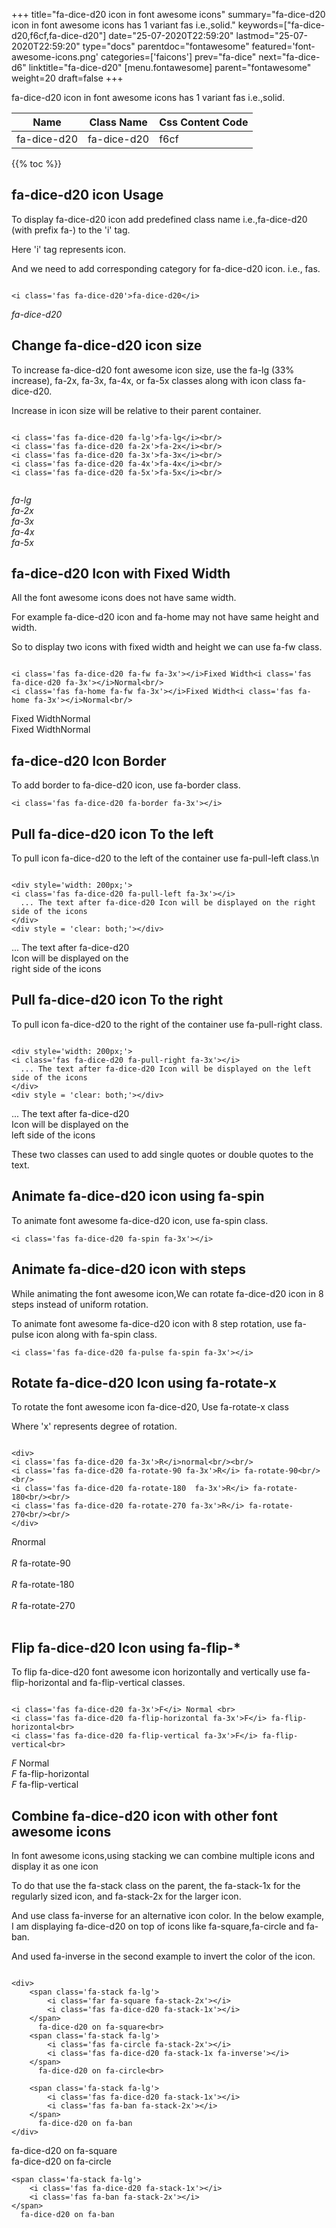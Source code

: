 +++
title="fa-dice-d20 icon in font awesome icons"
summary="fa-dice-d20 icon in font awesome icons has 1 variant fas i.e.,solid."
keywords=["fa-dice-d20,f6cf,fa-dice-d20"]
date="25-07-2020T22:59:20"
lastmod="25-07-2020T22:59:20"
type="docs"
parentdoc="fontawesome"
featured='font-awesome-icons.png'
categories=['faicons']
prev="fa-dice"
next="fa-dice-d6"
linktitle="fa-dice-d20"
[menu.fontawesome]
parent="fontawesome"
weight=20
draft=false
+++


fa-dice-d20 icon in font awesome icons has 1 variant fas i.e.,solid.

<div class='table-responsive'><table class='table'><thead><tr><th>Name</th><th>Class Name</th><th>Css Content Code</th></tr></thead><tbody><tr><td>fa-dice-d20</td><td>fa-dice-d20</td><td>f6cf</td></tr></tbody></table></div>


{{% toc %}}


## fa-dice-d20 icon Usage

To display fa-dice-d20 icon add predefined class name i.e.,fa-dice-d20 (with prefix fa-) to the 'i' tag.

Here 'i' tag represents icon.

And we need to add corresponding category for fa-dice-d20 icon. i.e., fas.


```

<i class='fas fa-dice-d20'>fa-dice-d20</i>
```

<i class='fas fa-dice-d20'>fa-dice-d20</i>




## Change fa-dice-d20 icon size
To increase fa-dice-d20 font awesome icon size, use the fa-lg (33% increase), fa-2x, fa-3x, fa-4x, or fa-5x classes along with icon class fa-dice-d20.

Increase in icon size will be relative to their parent container. 

```

<i class='fas fa-dice-d20 fa-lg'>fa-lg</i><br/>
<i class='fas fa-dice-d20 fa-2x'>fa-2x</i><br/>
<i class='fas fa-dice-d20 fa-3x'>fa-3x</i><br/>
<i class='fas fa-dice-d20 fa-4x'>fa-4x</i><br/>
<i class='fas fa-dice-d20 fa-5x'>fa-5x</i><br/>
            
```

<i class='fas fa-dice-d20 fa-lg'>fa-lg</i><br/>
<i class='fas fa-dice-d20 fa-2x'>fa-2x</i><br/>
<i class='fas fa-dice-d20 fa-3x'>fa-3x</i><br/>
<i class='fas fa-dice-d20 fa-4x'>fa-4x</i><br/>
<i class='fas fa-dice-d20 fa-5x'>fa-5x</i><br/>
            



## fa-dice-d20 Icon with Fixed Width 

All the font awesome icons does not have same width.

For example fa-dice-d20 icon and fa-home may not have same height and width.

So to display two icons with fixed width and height we can use fa-fw class.


```

<i class='fas fa-dice-d20 fa-fw fa-3x'></i>Fixed Width<i class='fas fa-dice-d20 fa-3x'></i>Normal<br/>
<i class='fas fa-home fa-fw fa-3x'></i>Fixed Width<i class='fas fa-home fa-3x'></i>Normal<br/>
```

<i class='fas fa-dice-d20 fa-fw fa-3x'></i>Fixed Width<i class='fas fa-dice-d20 fa-3x'></i>Normal<br/>
<i class='fas fa-home fa-fw fa-3x'></i>Fixed Width<i class='fas fa-home fa-3x'></i>Normal<br/>



## fa-dice-d20 Icon Border 

To add border to fa-dice-d20 icon, use fa-border class.


```
<i class='fas fa-dice-d20 fa-border fa-3x'></i>

```
<i class='fas fa-dice-d20 fa-border fa-3x'></i>





## Pull fa-dice-d20 icon To the left

To pull icon fa-dice-d20 to the left of the container use fa-pull-left class.\n

```

<div style='width: 200px;'>
<i class='fas fa-dice-d20 fa-pull-left fa-3x'></i>
  ... The text after fa-dice-d20 Icon will be displayed on the right side of the icons
</div>
<div style = 'clear: both;'></div>
```

<div style='width: 200px;'>
<i class='fas fa-dice-d20 fa-pull-left fa-3x'></i>
  ... The text after fa-dice-d20 Icon will be displayed on the right side of the icons
</div>
<div style = 'clear: both;'></div>




## Pull fa-dice-d20 icon To the right
To pull icon fa-dice-d20 to the right of the container use fa-pull-right class.

```

<div style='width: 200px;'>
<i class='fas fa-dice-d20 fa-pull-right fa-3x'></i>
  ... The text after fa-dice-d20 Icon will be displayed on the left side of the icons
</div>
<div style = 'clear: both;'></div>
```

<div style='width: 200px;'>
<i class='fas fa-dice-d20 fa-pull-right fa-3x'></i>
  ... The text after fa-dice-d20 Icon will be displayed on the left side of the icons
</div>
<div style = 'clear: both;'></div>

These two classes can used to add single quotes or double quotes to the text.


## Animate fa-dice-d20 icon using fa-spin
To animate font awesome fa-dice-d20 icon, use fa-spin class.

```
<i class='fas fa-dice-d20 fa-spin fa-3x'></i>
```
<i class='fas fa-dice-d20 fa-spin fa-3x'></i>




## Animate fa-dice-d20 icon with steps
While animating the font awesome icon,We can rotate fa-dice-d20 icon in 8 steps instead of uniform rotation.

To animate font awesome fa-dice-d20 icon with 8 step rotation, use fa-pulse icon along with fa-spin class.


```
<i class='fas fa-dice-d20 fa-pulse fa-spin fa-3x'></i>

```
<i class='fas fa-dice-d20 fa-pulse fa-spin fa-3x'></i>





## Rotate fa-dice-d20 Icon using fa-rotate-x
To rotate the font awesome icon fa-dice-d20, Use fa-rotate-x class

Where 'x' represents degree of rotation.


```

<div>
<i class='fas fa-dice-d20 fa-3x'>R</i>normal<br/><br/>
<i class='fas fa-dice-d20 fa-rotate-90 fa-3x'>R</i> fa-rotate-90<br/><br/> 
<i class='fas fa-dice-d20 fa-rotate-180  fa-3x'>R</i> fa-rotate-180<br/><br/> 
<i class='fas fa-dice-d20 fa-rotate-270 fa-3x'>R</i> fa-rotate-270<br/><br/>
</div>
```

<div>
<i class='fas fa-dice-d20 fa-3x'>R</i>normal<br/><br/>
<i class='fas fa-dice-d20 fa-rotate-90 fa-3x'>R</i> fa-rotate-90<br/><br/> 
<i class='fas fa-dice-d20 fa-rotate-180  fa-3x'>R</i> fa-rotate-180<br/><br/> 
<i class='fas fa-dice-d20 fa-rotate-270 fa-3x'>R</i> fa-rotate-270<br/><br/>
</div>




## Flip fa-dice-d20 Icon using fa-flip-*
To flip fa-dice-d20 font awesome icon horizontally and vertically use fa-flip-horizontal and fa-flip-vertical classes. 

```

<i class='fas fa-dice-d20 fa-3x'>F</i> Normal <br>
<i class='fas fa-dice-d20 fa-flip-horizontal fa-3x'>F</i> fa-flip-horizontal<br>
<i class='fas fa-dice-d20 fa-flip-vertical fa-3x'>F</i> fa-flip-vertical<br>
```

<i class='fas fa-dice-d20 fa-3x'>F</i> Normal <br>
<i class='fas fa-dice-d20 fa-flip-horizontal fa-3x'>F</i> fa-flip-horizontal<br>
<i class='fas fa-dice-d20 fa-flip-vertical fa-3x'>F</i> fa-flip-vertical<br>




## Combine fa-dice-d20 icon with other font awesome icons
In font awesome icons,using stacking we can combine multiple icons and display it as one icon 

To do that use the fa-stack class on the parent, the fa-stack-1x for the regularly sized icon, and fa-stack-2x for the larger icon.

And use class fa-inverse for an alternative icon color. 
In the below example, I am displaying fa-dice-d20 on top of icons like fa-square,fa-circle and fa-ban.

And used fa-inverse in the second example to invert the color of the icon.

```

<div>
    <span class='fa-stack fa-lg'>
        <i class='far fa-square fa-stack-2x'></i>
        <i class='fas fa-dice-d20 fa-stack-1x'></i>
    </span>
      fa-dice-d20 on fa-square<br>
    <span class='fa-stack fa-lg'>
        <i class='fas fa-circle fa-stack-2x'></i>
        <i class='fas fa-dice-d20 fa-stack-1x fa-inverse'></i>
    </span>
      fa-dice-d20 on fa-circle<br>

    <span class='fa-stack fa-lg'>
        <i class='fas fa-dice-d20 fa-stack-1x'></i>
        <i class='fas fa-ban fa-stack-2x'></i>
    </span>
      fa-dice-d20 on fa-ban
</div>
```

<div>
    <span class='fa-stack fa-lg'>
        <i class='far fa-square fa-stack-2x'></i>
        <i class='fas fa-dice-d20 fa-stack-1x'></i>
    </span>
      fa-dice-d20 on fa-square<br>
    <span class='fa-stack fa-lg'>
        <i class='fas fa-circle fa-stack-2x'></i>
        <i class='fas fa-dice-d20 fa-stack-1x fa-inverse'></i>
    </span>
      fa-dice-d20 on fa-circle<br>

    <span class='fa-stack fa-lg'>
        <i class='fas fa-dice-d20 fa-stack-1x'></i>
        <i class='fas fa-ban fa-stack-2x'></i>
    </span>
      fa-dice-d20 on fa-ban
</div>






